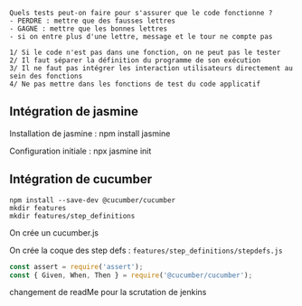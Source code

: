     Quels tests peut-on faire pour s'assurer que le code fonctionne ?
    - PERDRE : mettre que des fausses lettres
    - GAGNE : mettre que les bonnes lettres
    - si on entre plus d'une lettre, message et le tour ne compte pas

    1/ Si le code n'est pas dans une fonction, on ne peut pas le tester
    2/ Il faut séparer la définition du programme de son exécution
    3/ Il ne faut pas intégrer les interaction utilisateurs directement au sein des fonctions
    4/ Ne pas mettre dans les fonctions de test du code applicatif




## Intégration de jasmine

Installation de jasmine : npm install jasmine

Configuration initiale : npx jasmine init

## Intégration de cucumber

```
npm install --save-dev @cucumber/cucumber
mkdir features
mkdir features/step_definitions
``` 

On crée un cucumber.js

On crée la coque des step defs : `features/step_definitions/stepdefs.js`

```js
const assert = require('assert');
const { Given, When, Then } = require('@cucumber/cucumber');
```

changement de readMe pour la scrutation de jenkins
